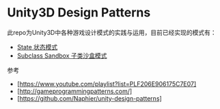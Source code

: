 # Unity3D Design Patterns
此repo为Unity3D中各种游戏设计模式的实践与运用，目前已经实现的模式有：

* [State 状态模式]
* [Subclass Sandbox 子类沙盒模式]




参考

* [https://www.youtube.com/playlist?list=PLF206E906175C7E07]
* [http://gameprogrammingpatterns.com/]
* [https://github.com/Naphier/unity-design-patterns]


[State 状态模式]:https://github.com/QianMo/Unity3D-Design-Patterns/tree/master/Assets/State%20Pattern
[Subclass Sandbox 子类沙盒模式]:https://github.com/QianMo/Unity3D-Design-Patterns/tree/master/Assets/SubclassSandbox

